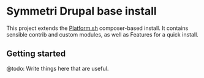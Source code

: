 # Symmetri Drupal base install

This project extends the [Platform.sh](http://platform.sh) composer-based install.
It contains sensible contrib and custom modules, as well as Features for a quick 
install.

## Getting started

@todo: Write things here that are useful.
